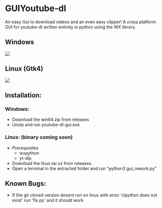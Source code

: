 # GUIYoutube-dl
An easy Gui to download videos and an even easy clipper!
A cross platform GUI for youtube-dl written entirely in python using the WX library.

## Windows
<img src='https://github.com/Shalmon123/GUIYoutube-dl/blob/main/new_ui_windows.png?raw=true'>

## Linux (Gtk4)
<img src='https://github.com/Shalmon123/GUIYoutube-dl/blob/main/new_ui_linux.png?raw=true'>

## Installation:
### Windows:
- Download the win64.zip from releases
- Unzip and run youtube-dl-gui.exe

### Linux: (binary coming soon)
- Prerequisites
  - wxpython
  - yt-dlp
- Download the linux.tar.xz from releases.
- Open a terminal in the extracted folder and run "python3 gui_rework.py"

## Known Bugs:
- If the git cloned version dosent run on linux with error 'r/python does not exist' run 'fix.py' and it should work.
